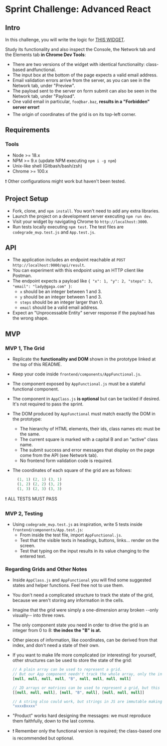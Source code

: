 # Sprint Challenge: Advanced React

## Intro

In this challenge, you will write the logic for [THIS WIDGET](https://advanced-react-grid.herokuapp.com/).

Study its functionality and also inspect the Console, the Network tab and the Elements tab **in Chrome Dev Tools**:

- There are two versions of the widget with identical functionality: class-based andfunctional.
- The input box at the bottom of the page expects a valid email address.
- Email validation errors arrive from the server, as you can see in the Network tab, under "Preview".
- The payload sent to the server on form submit can also be seen in the Network tab, under "Payload".
- One valid email in particular, `foo@bar.baz`, **results in a "Forbidden" server error**❗
- The origin of coordinates of the grid is on its top-left corner.

## Requirements

### Tools

- Node >= 18.x
- NPM >= 9.x (update NPM executing `npm i -g npm`)
- Unix-like shell (Gitbash/bash/zsh)
- Chrome >= 100.x

❗ Other configurations might work but haven't been tested.

## Project Setup

- Fork, clone, and `npm install`. You won't need to add any extra libraries.
- Launch the project on a development server executing `npm run dev`.
- Visit your widget by navigating Chrome to `http://localhost:3000`.
- Run tests locally executing `npm test`. The test files are `codegrade_mvp.test.js` and `App.test.js`.

## API

- The application includes an endpoint reachable at `POST http://localhost:9000/api/result`.
- You can experiment with this endpoint using an HTTP client like Postman.
- The endpoint expects a payload like `{ "x": 1, "y": 2, "steps": 3, "email": "lady@gaga.com" }`:
  - `x` should be an integer between 1 and 3.
  - `y` should be an integer between 1 and 3.
  - `steps` should be an integer larger than 0.
  - `email` should be a valid email address.
- Expect an "Unprocessable Entity" server response if the payload has the wrong shape.

## MVP

### MVP 1, The Grid

- Replicate the **functionality and DOM** shown in the prototype linked at the top of this README.
- Keep your code inside `frontend/components/AppFunctional.js`.
- The component exposed by `AppFunctional.js` must be a stateful functional component.
- The component in `AppClass.js` **is optional** but can be tackled if desired. It's not required to pass the sprint.
- The DOM produced by `AppFunctional` must match exactly the DOM in the prototype:
  - The hierarchy of HTML elements, their ids, class names etc must be the same.
  - The current square is marked with a capital B and an "active" class name.
  - The submit success and error messages that display on the page come from the API (see Network tab).
  - No frontend form validation code is required.
- The coordinates of each square of the grid are as follows:

  ```js
    (1, 1) (2, 1) (3, 1)
    (1, 2) (2, 2) (3, 2)
    (1, 3) (2, 3) (3, 3)
  ```

❗ ALL TESTS MUST PASS

### MVP 2, Testing

- Using `codegrade_mvp.test.js` as inspiration, write 5 tests inside `frontend/components/App.test.js`:
  - From inside the test file, import `AppFunctional.js`.
  - Test that the visible texts in headings, buttons, links... render on the screen.
  - Test that typing on the input results in its value changing to the entered text.

### Regarding Grids and Other Notes

- Inside `AppClass.js` and `AppFunctional` you will find some suggested states and helper functions. Feel free not to use them.
- You don't need a complicated structure to track the state of the grid, because we aren't storing any information in the cells.
- Imagine that the grid were simply a one-dimension array broken --only visually-- into three rows.
- The only component state you need in order to drive the grid is an integer from 0 to 8: **the index the "B" is at.**
- Other pieces of information, like coordinates, can be derived from that index, and don't need a state of their own.
- If you want to make life more complicated (or interesting) for yourself, other structures can be used to store the state of the grid:

  ```js
  // A plain array can be used to represent a grid.
  // But our App component needn't track the whole array, only the index where the "B" is.
  [null, null, null, null, "B", null, null, null, null]

  // 2D arrays or matrices can be used to represent a grid, but this is not recommended in this project:
  [[null, null, null], [null, "B", null], [null, null, null]]

  // A string also could work, but strings in JS are immutable making this approach inconvenient:
  "xxxxBxxxx"
  ```

- "Product" works hard designing the messages: we must reproduce them faithfully, down to the last comma.
- ❗ Remember only the functional version is required; the class-based one is recommended but optional.
